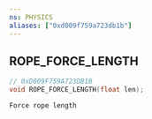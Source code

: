```yaml
---
ns: PHYSICS
aliases: ["0xd009f759a723db1b"]
---
```

## ROPE_FORCE_LENGTH

```c
// 0xD009F759A723DB1B
void ROPE_FORCE_LENGTH(float len);
```

```
Force rope length
```
